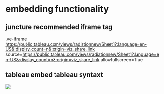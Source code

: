 # embedding functionality 

## juncture recommended iframe tag

.ve-iframe https://public.tableau.com/views/radiationnew/Sheet1?:language=en-US&:display_count=n&:origin=viz_share_link source=https://public.tableau.com/views/radiationnew/Sheet1?:language=en-US&:display_count=n&:origin=viz_share_link allowfullscreen=True

## tableau embed tableau syntaxt

<div class='tableauPlaceholder' id='viz1691069151981' style='position: relative'><noscript><a href='#'><img alt=' ' src='https:&#47;&#47;public.tableau.com&#47;static&#47;images&#47;ra&#47;radiationnew&#47;Sheet1&#47;1_rss.png' style='border: none' /></a></noscript><object class='tableauViz'  style='display:none;'><param name='host_url' value='https%3A%2F%2Fpublic.tableau.com%2F' /> <param name='embed_code_version' value='3' /> <param name='site_root' value='' /><param name='name' value='radiationnew&#47;Sheet1' /><param name='tabs' value='yes' /><param name='toolbar' value='yes' /><param name='static_image' value='https:&#47;&#47;public.tableau.com&#47;static&#47;images&#47;ra&#47;radiationnew&#47;Sheet1&#47;1.png' /> <param name='animate_transition' value='yes' /><param name='display_static_image' value='yes' /><param name='display_spinner' value='yes' /><param name='display_overlay' value='yes' /><param name='display_count' value='yes' /><param name='language' value='en-US' /></object></div>                <script type='text/javascript'>                    var divElement = document.getElementById('viz1691069151981');                    var vizElement = divElement.getElementsByTagName('object')[0];                    vizElement.style.width='100%';vizElement.style.height=(divElement.offsetWidth*0.75)+'px';                    var scriptElement = document.createElement('script');                    scriptElement.src = 'https://public.tableau.com/javascripts/api/viz_v1.js';                    vizElement.parentNode.insertBefore(scriptElement, vizElement);                </script>